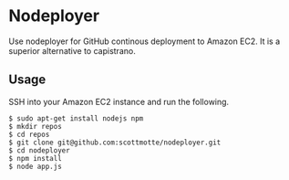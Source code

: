 # Nodeployer

Use nodeployer for GitHub continous deployment to Amazon EC2. It is a superior alternative to capistrano. 

## Usage

SSH into your Amazon EC2 instance and run the following.

    $ sudo apt-get install nodejs npm
    $ mkdir repos
    $ cd repos
    $ git clone git@github.com:scottmotte/nodeployer.git
    $ cd nodeployer
    $ npm install
    $ node app.js